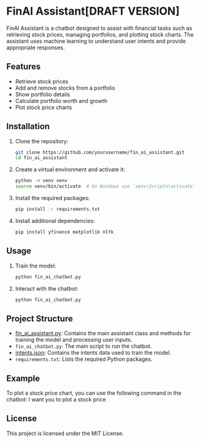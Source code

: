 # FinAI Assistant[DRAFT VERSION]

FinAI Assistant is a chatbot designed to assist with financial tasks such as retrieving stock prices, managing portfolios, and plotting stock charts. The assistant uses machine learning to understand user intents and provide appropriate responses.

## Features

- Retrieve stock prices
- Add and remove stocks from a portfolio
- Show portfolio details
- Calculate portfolio worth and growth
- Plot stock price charts

## Installation

1. Clone the repository:
    ```sh
    git clone https://github.com/yourusername/fin_ai_assistant.git
    cd fin_ai_assistant
    ```

2. Create a virtual environment and activate it:
    ```sh
    python -m venv venv
    source venv/bin/activate  # On Windows use `venv\Scripts\activate`
    ```

3. Install the required packages:
    ```sh
    pip install -r requirements.txt
    ```

4. Install additional dependencies:
    ```sh
    pip install yfinance matplotlib nltk
    ```

## Usage

1. Train the model:
    ```sh
    python fin_ai_chatbot.py
    ```

2. Interact with the chatbot:
    ```sh
    python fin_ai_chatbot.py
    ```

## Project Structure

- [fin_ai_assistant.py](http://_vscodecontentref_/0): Contains the main assistant class and methods for training the model and processing user inputs.
- `fin_ai_chatbot.py`: The main script to run the chatbot.
- [intents.json](http://_vscodecontentref_/1): Contains the intents data used to train the model.
- `requirements.txt`: Lists the required Python packages.

## Example

To plot a stock price chart, you can use the following command in the chatbot: 
I want you to plot a stock price

## License

This project is licensed under the MIT License.